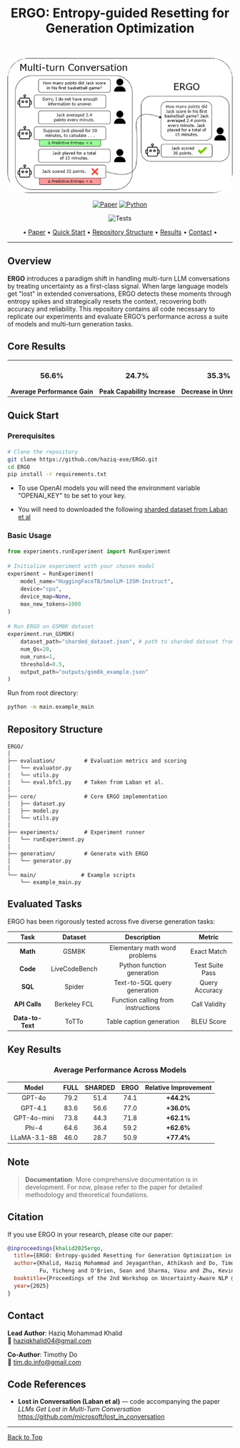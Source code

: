 <div align="center">

# ERGO: Entropy-guided Resetting for Generation Optimization
<br>

![ERGO Banner](READMEimg/Representative_Diagram.png)

[![Paper](https://img.shields.io/badge/📄_Read_Paper-8A2BE2?style=for-the-badge)](https://haziq-exe.github.io/ERGO-paper/)
[![Python](https://img.shields.io/badge/Python-3.8+-green?style=for-the-badge&logo=python&logoColor=white)](https://www.python.org/)

![Tests](https://github.com/haziq-exe/ERGO/actions/workflows/tests.yml/badge.svg)

• [Paper](https://haziq-exe.github.io/ERGO-paper/) • [Quick Start](https://github.com/haziq-exe/ERGO?tab=readme-ov-file#quick-start) • [Repository Structure](https://github.com/haziq-exe/ERGO?tab=readme-ov-file#repository-structure) • [Results](https://github.com/haziq-exe/ERGO?tab=readme-ov-file#key-results) • [Contact](https://github.com/haziq-exe/ERGO?tab=readme-ov-file#contact) •

</div>

---

## Overview

**ERGO** introduces a paradigm shift in handling multi-turn LLM conversations by treating uncertainty as a first-class signal. When large language models get "lost" in extended conversations, ERGO detects these moments through entropy spikes and strategically resets the context, recovering both accuracy and reliability. This repository contains all code necessary to replicate our experiments and evaluate ERGO’s performance across a suite of models and multi-turn generation tasks.

## Core Results

<div align="center">
<table style="table-layout: fixed; width: 100%;">
<tr>
<td align="center" style="white-space: nowrap; width: 33%;">
<h3>56.6%</h3>
<b>Average Performance Gain</b>
</td>
<td align="center" style="white-space: nowrap; width: 33%;">
<h3>24.7%</h3>
<b>Peak Capability Increase</b>
</td>
<td align="center" style="white-space: nowrap; width: 33%;">
<h3>35.3%</h3>
<b>Decrease in Unreliability</b>
</td>
</tr>
</table>
</div>


## Quick Start

### Prerequisites

```bash
# Clone the repository
git clone https://github.com/haziq-exe/ERGO.git
cd ERGO
pip install -r requirements.txt
```

- To use OpenAI models you will need the environment variable "OPENAI_KEY" to be set to your key.

- You will need to downloaded the following [sharded dataset from Laban et al](https://huggingface.co/datasets/microsoft/lost_in_conversation)

### Basic Usage

```python
from experiments.runExperiment import RunExperiment

# Initialize experiment with your chosen model
experiment = RunExperiment(
    model_name="HuggingFaceTB/SmolLM-135M-Instruct",
    device="cpu",
    device_map=None,
    max_new_tokens=1000
)

# Run ERGO on GSM8K dataset
experiment.run_GSM8K(
    dataset_path="sharded_dataset.json", # path to sharded dataset from Laban et al.
    num_Qs=20,
    num_runs=1,
    threshold=0.5,
    output_path="outputs/gsm8k_example.json"
)
```

Run from root directory:
```bash
python -m main.example_main
```

## Repository Structure

```
ERGO/
│
├── evaluation/         # Evaluation metrics and scoring
│   └── evaluator.py
|   └── utils.py 
|   └── eval.bfcl.py    # Taken from Laban et al.
│
├── core/               # Core ERGO implementation
│   ├── dataset.py         
│   ├── model.py          
│   └── utils.py          
│
├── experiments/        # Experiment runner
│   └── runExperiment.py  
│
├── generation/         # Generate with ERGO
│   └── generator.py
│
└── main/              # Example scripts
    └── example_main.py
```

## Evaluated Tasks

ERGO has been rigorously tested across five diverse generation tasks:

<div align="center">

| Task | Dataset | Description | Metric |
|:------:|:---------:|:-------------:|:--------:|
| **Math** | GSM8K | Elementary math word problems | Exact Match |
| **Code** | LiveCodeBench | Python function generation | Test Suite Pass |
| **SQL** | Spider | Text-to-SQL query generation | Query Accuracy |
| **API Calls** | Berkeley FCL | Function calling from instructions | Call Validity |
| **Data-to-Text** | ToTTo | Table caption generation | BLEU Score |

</div>

## Key Results

<div align="center">

### Average Performance Across Models

| Model | FULL | SHARDED | ERGO | **Relative Improvement** |
|:-------:|:------:|:---------:|:----------:|:-------------:|
| GPT-4o | 79.2 | 51.4 | 74.1 | **+44.2%** |
| GPT-4.1 | 83.6 | 56.6 | 77.0 | **+36.0%** |
| GPT-4o-mini | 73.8 | 44.3 | 71.8 | **+62.1%** | 
| Phi-4 | 64.6 | 36.4 | 59.2 | **+62.6%** |
| LLaMA-3.1-8B | 46.0 | 28.7 | 50.9 | **+77.4%** |

</div>

## Note

> **Documentation**: More comprehensive documentation is in development. For now, please refer to the paper for detailed methodology and theoretical foundations.

## Citation

If you use ERGO in your research, please cite our paper:

```bibtex
@inproceedings{khalid2025ergo,
  title={ERGO: Entropy-guided Resetting for Generation Optimization in Multi-turn Language Models},
  author={Khalid, Haziq Mohammad and Jeyaganthan, Athikash and Do, Timothy and 
          Fu, Yicheng and O'Brien, Sean and Sharma, Vasu and Zhu, Kevin},
  booktitle={Proceedings of the 2nd Workshop on Uncertainty-Aware NLP @ EMNLP 2025},
  year={2025}
}
```

## Contact

**Lead Author**: Haziq Mohammad Khalid  
📧 haziqkhalid04@gmail.com

**Co-Author**: Timothy Do  
📧 tim.do.info@gmail.com


## Code References

- **Lost in Conversation (Laban et al)** — code accompanying the paper *LLMs Get Lost in Multi-Turn Conversation*  
https://github.com/microsoft/lost_in_conversation


---

[Back to Top](https://github.com/haziq-exe/ERGO?tab=readme-ov-file#ergo-entropy-guided-resetting-for-generation-optimization)

</div>